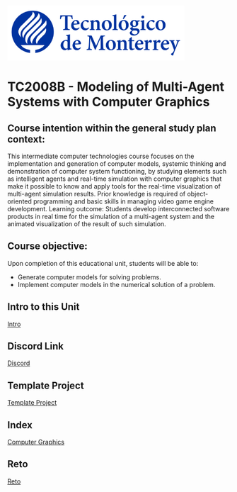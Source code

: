![Tec de Monterrey](images/logotecmty.png)
# TC2008B - Modeling of Multi-Agent Systems with Computer Graphics

## Course intention within the general study plan context:
This intermediate computer technologies course focuses on the implementation and generation of computer models, systemic thinking and demonstration of computer system functioning, by studying elements such as intelligent agents and real-time simulation with computer graphics that make it possible to know and apply tools for the real-time visualization of multi-agent simulation results. Prior knowledge is required of object-oriented programming and basic skills in managing video game engine development. Learning outcome: Students develop interconnected software products in real time for the simulation of a multi-agent system and the animated visualization of the result of such simulation.

## Course objective:
Upon completion of this educational unit, students will be able to:
* Generate computer models for solving problems.
* Implement computer models in the numerical solution of a problem.

## Intro to this Unit
[Intro](/slides/00-intro.pdf)

## Discord Link
[Discord](https://discord.gg/F2Ac7vhNSU)

## Template Project
[Template Project](/template-project/README.md)

## Index
[Computer Graphics](/graphics/0_README.md)

## Reto
[Reto](https://docs.google.com/document/d/1R_nhunLr-6ym4x9ZjrbrAzOPodeqIu2aOiwuSjeoTzo/edit?usp=sharing)